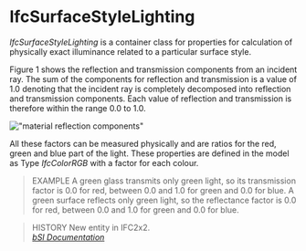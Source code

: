 IfcSurfaceStyleLighting
=======================
_IfcSurfaceStyleLighting_ is a container class for properties for calculation
of physically exact illuminance related to a particular surface style.  
  
Figure 1 shows the reflection and transmission components from an incident
ray. The sum of the components for reflection and transmission is a value of
1.0 denoting that the incident ray is completely decomposed into reflection
and transmission components. Each value of reflection and transmission is
therefore within the range 0.0 to 1.0.  
  
!["material reflection
components"](figures/ifcsurfacelightingproperties_fig1.gif "Figure 1 --
Surface style lighting")  
  
All these factors can be measured physically and are ratios for the red, green
and blue part of the light. These properties are defined in the model as Type
_IfcColorRGB_ with a factor for each colour.  
  
> EXAMPLE  A green glass transmits only green light, so its transmission
> factor is 0.0 for red, between 0.0 and 1.0 for green and 0.0 for blue. A
> green surface reflects only green light, so the reflectance factor is 0.0
> for red, between 0.0 and 1.0 for green and 0.0 for blue.  
  
> HISTORY  New entity in IFC2x2.  
[ _bSI
Documentation_](https://standards.buildingsmart.org/IFC/DEV/IFC4_2/FINAL/HTML/schema/ifcpresentationappearanceresource/lexical/ifcsurfacestylelighting.htm)


